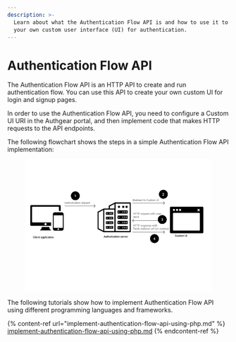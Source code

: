 ```yaml
---
description: >-
  Learn about what the Authentication Flow API is and how to use it to implement
  your own custom user interface (UI) for authentication.
---
```


# Authentication Flow API

The Authentication Flow API is an HTTP API to create and run authentication flow. You can use this API to create your own custom UI for login and signup pages.

In order to use the Authentication Flow API, you need to configure a Custom UI URI in the Authgear portal, and then implement code that makes HTTP requests to the API endpoints.

The following flowchart shows the steps in a simple Authentication Flow API implementation:

<figure><img src="../../.gitbook/assets/authflow-api-flowchart.png" alt=""><figcaption></figcaption></figure>

The following tutorials show how to implement Authentication Flow API using different programming languages and frameworks.



{% content-ref url="implement-authentication-flow-api-using-php.md" %}
[implement-authentication-flow-api-using-php.md](implement-authentication-flow-api-using-php.md)
{% endcontent-ref %}
